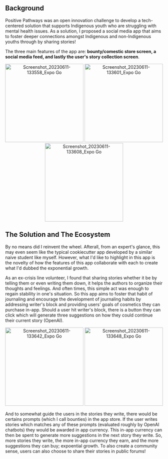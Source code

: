 ## Background
Positive Pathways was an open innovation challenge to develop a tech-centered solution that supports Indigenous youth who are struggling with mental health issues. As a solution, I proposed a social media app that aims to foster deeper connections amongst Indigenous and non-Indigenous youths through by sharing stories!

The three main features of the app are: **bounty/comestic store screen, a social media feed, and lastly the user's story collection screen**.

<p align="center">
  <img src="https://github.com/winstonshin3/Positive-Thoughts/assets/115049139/f11f28c2-32bc-47cd-9653-41794ff7db07" alt="Screenshot_20230611-133558_Expo Go" width="250"/>
  <img src="https://github.com/winstonshin3/Positive-Thoughts/assets/115049139/28299c27-22e5-4b1a-9712-ff54c51d6d29" alt="Screenshot_20230611-133601_Expo Go" width="250"/>
  <img src="https://github.com/winstonshin3/Positive-Thoughts/assets/115049139/ef057f6b-1576-4da1-b4e5-4a3f00220ba6" alt="Screenshot_20230611-133608_Expo Go" width="250"/>
</p>


## The Solution and The Ecosystem
By no means did I reinvent the wheel. Afterall, from an expert's glance, this may even seem like the typical cookiecutter app developed by a similar naive student like myself. However, what I'd like to highlight in this app is the novelty of how the features of this app collaborate with each to create what I'd dubbed the exponential growth.

As an ex-crisis line volunteer, I found that sharing stories whether it be by telling them or even writing them down, it helps the authors to organize their thoughts and feelings. And often times, this simple act was enough to regain stability in one's situation. So this app aims to foster that habit of journaling and encourage the development of journaling habits by addressing writer's block and providing users' goals of cosmetics they can purchase in-app. Should a user hit writer's block, there is a button they can click which will generate three suggestions on how they could continue their current story (OpenAI). 

<p align="center">
  <img src="https://github.com/winstonshin3/Positive-Thoughts/assets/115049139/cc2730e6-d7b9-4186-aa8c-ff3a24eb3b88" alt="Screenshot_20230611-133642_Expo Go" width="250"/>
  <img src="https://github.com/winstonshin3/Positive-Thoughts/assets/115049139/1fb39378-c80e-49e6-afec-a0cee2029f2f" alt="Screenshot_20230611-133648_Expo Go" width="250"/>
</p>

And to somewhat guide the users in the stories they write, there would be certains prompts (which I call bounties) in the app store. If the user writes stories which matches any of these prompts (evaluated roughly by OpenAI chatbots) they would be awarded in app currency. This in-app currency can then be spent to generate more suggestions in the next story they write. So, more stories they write, the more in-app currency they earn, and the more suggestions they can buy; expoential growth. To also create a community sense, users can also choose to share their stories in public forums!   

